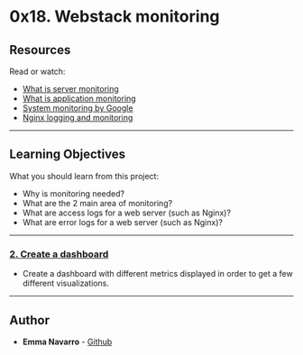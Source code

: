 # 0x18. Webstack monitoring

## Resources
Read or watch:
* [What is server monitoring](https://intranet.hbtn.io/rltoken/m8e7smqRz3k4PUBnv0zB7g)
* [What is application monitoring](https://intranet.hbtn.io/rltoken/fGzCCVr7lwNEvarE8u1HRQ)
* [System monitoring by Google](https://intranet.hbtn.io/rltoken/h6WV2iIVUCL-atjFIu6TZA)
* [Nginx logging and monitoring](https://intranet.hbtn.io/rltoken/ZUIlnid6NphRWIaGZ3MTZQ)

---
## Learning Objectives
What you should learn from this project:

* Why is monitoring needed?
* What are the 2 main area of monitoring?
* What are access logs for a web server (such as Nginx)?
* What are error logs for a web server (such as Nginx)?

---

### [2. Create a dashboard](./2-setup_datadog)
* Create a dashboard with different metrics displayed in order to get a few different visualizations.

---

## Author
* **Emma Navarro** - [Github](https://github.com/emmanavarro)
